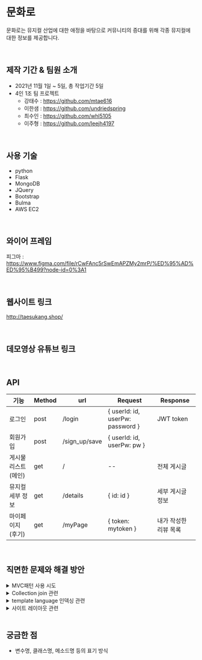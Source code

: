 # 문화로

문화로는 뮤지컬 산업에 대한 애정을 바탕으로 커뮤니티의 증대를 위해 각종 뮤지컬에 대한 정보를 제공합니다.

<br>

## 제작 기간 & 팀원 소개
- 2021년 11월 1일 ~ 5일, 총 작업기간 5일
- 4인 1조 팀 프로젝트
  - 강태수 : https://github.com/mtae616
  - 이한샘 : https://github.com/undriedspring
  - 최수인 : https://github.com/whl5105
  - 이주형 : https://github.com/leejh4197

<br>

## 사용 기술
- python
- Flask
- MongoDB
- JQuery
- Bootstrap
- Bulma
- AWS EC2

<br>

## 와이어 프레임

피그마 :
https://www.figma.com/file/rCwFAnc5rSwEmAPZMy2mrP/%ED%95%AD%ED%95%B499?node-id=0%3A1

<br>

## 웹사이트 링크
http://taesukang.shop/

<br>

## 데모영상 유튜브 링크
<br>

## API

| 기능                  | Method  | url     | Request                        | Response |
| --------------------- | ---- | ---------- | ------------------------------ | -------- |
| 로그인                | post | /login     | { userId: id, userPw: password } | JWT token         |
| 회원가입 | post | /sign_up/save | { userId: id, userPw: pw } | |
| 게시물 리스트(메인)   | get  | / | --                             | 전체 게시글 |
| 뮤지컬 세부 정보 | get | /details | { id: id } | 세부 게시글 정보 |
| 마이페이지(후기)      | get | /myPage    | { token: mytoken }                     | 내가 작성한 리뷰 목록 |

<br>

## 직면한 문제와 해결 방안
<details>
  <summary>MVC패턴 사용 시도</summary>  
  <div markdown="1">협업을 위해 app.py를 분할해서 관리하고 싶은 관계로 기왕 하는 김에 MVC패턴을 적용해보고자 알아보았지만, 작업일정 상 기한에 맞추기 어려워 리덕스의 덕스 패턴을 참고하여 flask Blueprint 를 사용하여 페이지 단위 관리를 시행하였다. </div>
</details>
<details>
  <summary>Collection join 관련</summary>  
  <div markdown="1">이번 프로젝트를 통해 Nosql 은 처음 접해보았는데, Collection 간에 join 관련하여 lookup이라는 기능을 사용할 수 있다는 것을 찾았지만, 권장하지 않는다는 말이 지배적이라 Computed 패턴을 사용하였다. </div>
</details>
<details>
  <summary> template language 인덱싱 관련</summary>  
  <div markdown="1">데이터를 사용하면서 indexing 해야할 일이 생겼는데, template language 중 loop.index0을 활용하였다. </div>
</details>
<details>
  <summary> 사이트 레이아웃 관련</summary>  
  <div markdown="1">메인페이지 작업중 페이지 이동시 공통된 레이아웃 요소들을 표현할수 있는 방법을 고민하던 중 
flask Template Inheritance을 참고하여 레이아웃을 구조화 하였다. </div>
</details>

<br>

## 궁금한 점
- 변수명, 클래스명, 메소드명 등의 표기 방식
